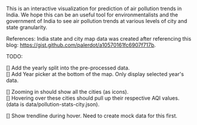 This is an interactive visualization for prediction of air pollution trends in India.
We hope this can be an useful tool for environmentalists and the government of India to see air pollution trends at various levels of
city and state granularity.

References:
India state and city map data was created after referencing this blog: https://gist.github.com/palerdot/a10570161fc6907f717b.

TODO:

[] Add the yearly split into the pre-processed data.  
[] Add Year picker at the bottom of the map. Only display selected year's data.  

[] Zooming in should show all the cities (as icons).  
[] Hovering over these cities should pull up their respective AQI values. (data is data/pollution-stats-city.json).  

[] Show trendline during hover. Need to create mock data for this first.  
